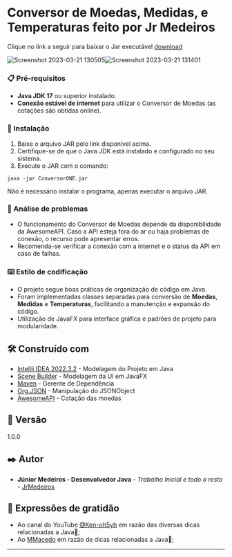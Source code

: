 

# Conversor de Moedas, Medidas, e Temperaturas feito por Jr Medeiros

Clique no link a seguir para baixar o Jar executável [download](https://github.com/Medeiros000/ConversorJavaJr/raw/main/ConversorONE/out/artifacts/ConversorONE/ConversorONE.jar)

![Screenshot 2023-03-21 130505](https://user-images.githubusercontent.com/98979459/226671046-1af2ca7c-e242-42e0-bc20-0c791cf3fbcb.png)![Screenshot 2023-03-21 131401](https://user-images.githubusercontent.com/98979459/226671616-a3cb8d27-726d-41c0-9927-d94b0cbfd858.png)


### 📋 Pré-requisitos

- **Java JDK 17** ou superior instalado.
- **Conexão estável de internet** para utilizar o Conversor de Moedas (as cotações são obtidas online).

### 🔧 Instalação

1. Baixe o arquivo JAR pelo link disponível acima.
2. Certifique-se de que o Java JDK está instalado e configurado no seu sistema.
3. Execute o JAR com o comando:
  ```
  java -jar ConversorONE.jar
  ```
  Não é necessário instalar o programa, apenas executar o arquivo JAR.

### 🔩 Análise de problemas

- O funcionamento do Conversor de Moedas depende da disponibilidade da AwesomeAPI. Caso a API esteja fora do ar ou haja problemas de conexão, o recurso pode apresentar erros.
- Recomenda-se verificar a conexão com a internet e o status da API em caso de falhas.

### ⌨️ Estilo de codificação

- O projeto segue boas práticas de organização de código em Java.
- Foram implementadas classes separadas para conversão de **Moedas**, **Medidas** e **Temperaturas**, facilitando a manutenção e expansão do código.
- Utilização de JavaFX para interface gráfica e padrões de projeto para modularidade.


## 🛠️ Construído com

* [Intellij IDEA 2022.3.2](http://www.dropwizard.io/1.0.2/docs/) - Modelagem do Projeto em Java
* [Scene Builder](https://gluonhq.com/products/scene-builder/) - Modelagem da UI em JavaFX
* [Maven](https://maven.apache.org/) - Gerente de Dependência
* [Org.JSON](https://mvnrepository.com/artifact/org.json/json) - Manipulação do JSONObject
* [AwesomeAPI](https://docs.awesomeapi.com.br/) - Cotação das moedas

## 📌 Versão

1.0.0

## ✒️ Autor

* **Júnior Medeiros - Desenvolvedor Java** - *Trabalho Inicial e todo o resto* - [JrMedeiros](https://github.com/Medeiros000)


## 🎁 Expressões de gratidão

* Ao canal do YouTube [@Ken-oh5yh](https://www.youtube.com/@Ken-oh5yh) em razão das diversas dicas relacionadas a Java📢;
* Ao [MMacedo](https://github.com/mmacedoaraujo) em razão de dicas relacionadas a Java📢;


---
